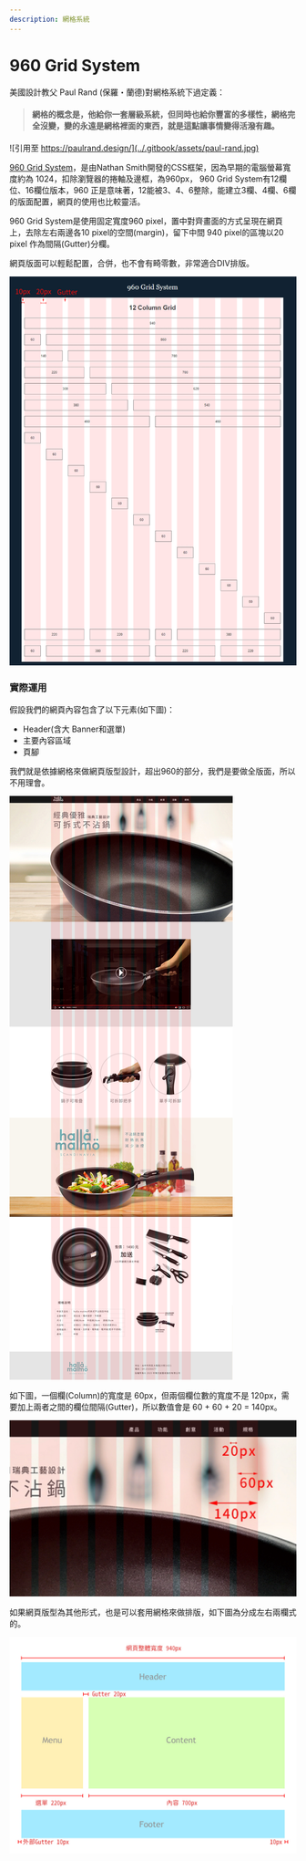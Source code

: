 ```yaml
---
description: 網格系統
---
```


# 960 Grid System

美國設計教父 Paul Rand \(保羅・蘭德\)對網格系統下過定義：

> #### 網格的概念是，他給你一套層級系統，但同時也給你豐富的多樣性，網格完全沒變，變的永遠是網格裡面的東西，就是這點讓事情變得活潑有趣。

![&#x5F15;&#x7528;&#x81F3; https://paulrand.design/](../.gitbook/assets/paul-rand.jpg)

[960 Grid System](http://960.gs/)，是由Nathan Smith開發的CSS框架，因為早期的電腦螢幕寬度約為 1024，扣除瀏覽器的捲軸及邊框，為960px， 960 Grid System有12欄位、16欄位版本，960 正是意味著，12能被3、4、6整除，能建立3欄、4欄、6欄的版面配置，網頁的使用也比較靈活。

 960 Grid System是使用固定寬度960 pixel，置中對齊畫面的方式呈現在網頁上，去除左右兩邊各10 pixel的空間\(margin\)，留下中間 940 pixel的區塊以20 pixel 作為間隔\(Gutter\)分欄。

網頁版面可以輕鬆配置，合併，也不會有畸零數，非常適合DIV排版。

![12&#x6B04;](../.gitbook/assets/960.jpg)

### 實際運用 <a id="&#x5BE6;&#x969B;&#x904B;&#x7528;"></a>



假設我們的網頁內容包含了以下元素\(如下圖\)：

* Header\(含大 Banner和選單\)
* 主要內容區域
* 頁腳



我們就是依據網格來做網頁版型設計，超出960的部分，我們是要做全版面，所以不用理會。



![&#x5957;&#x7528; 960 Grid System&#x7684;&#x7DB2;&#x9801;&#xFF0C;&#x4F9D;&#x64DA;&#x6B04;&#x4F4D;&#x6578;&#x4F86;&#x6392;&#x5217;&#x5167;&#x5BB9;](../.gitbook/assets/12-grid-tao-wang-ye.jpg)

如下圖，一個欄\(Column\)的寬度是 60px，但兩個欄位數的寬度不是 120px，需要加上兩者之間的欄位間隔\(Gutter\)，所以數值會是 60 + 60 + 20 = 140px。

![](../.gitbook/assets/12-grid-tao-wang-ye-2.jpg)

如果網頁版型為其他形式，也是可以套用網格來做排版，如下圖為分成左右兩欄式的。

![](../.gitbook/assets/gird-jian-yi-ban-xing.jpg)


